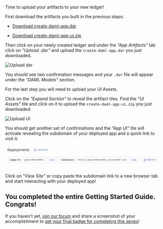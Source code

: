 Time to upload your artifacts to your new ledger!

First download the artifacts you built in the previous steps:

- [Download create-daml-app.dar](https://[[HOST_SUBDOMAIN]]-8080-[[KATACODA_HOST]].environments.katacoda.com/create-daml-app.dar)

- [Download create-daml-app-ui.zip](https://[[HOST_SUBDOMAIN]]-8080-[[KATACODA_HOST]].environments.katacoda.com/create-daml-app-ui.zip)

Then click on your newly created ledger and under the _"App Artifacts"_ tab click on _"Upload .dar"_ and upload the `create-daml-app.dar` you just downloaded.

![Upload dar](assets/project-dabl-upload-dar.gif)

You should see two confirmation messages and your `.dar` file will appear under the _"DAML Models"_ section.

For the last step you will need to upload your UI Assets.

Click on the _"Expand Section"_ to reveal the artifact tiles. Find the _"UI Assets"_ tile and click on it to upload the `create-daml-app-ui.zip` you just downloaded.

![Upload UI](assets/project-dabl-upload-ui.gif)

You should get another set of confirmations and the _"App UI"_ tile will activate revealing the subdomain of your deployed app and a quick link to visit it:

![App UI](assets/project-dabl-published-ui.png)

Click on _"View Site"_ or copy paste the subdomain link to a new browser tab and start interacting with your deployed app!

## You completed the entire Getting Started Guide. Congrats!
If you haven't yet, [join our forum](https://discuss.daml.com) and share a screenshot of your accomplishment to [get your final badge for completing this series](https://discuss.daml.com/badges/126/hey-look-what-i-can-do)!